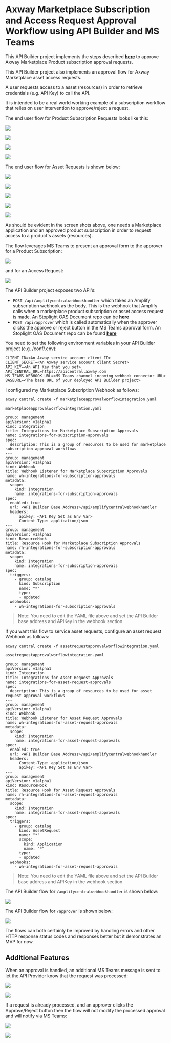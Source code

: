 # Axway Marketplace Subscription and Access Request Approval Workflow using API Builder and MS Teams

This API Builder project implements the steps described [**here**](https://docs.axway.com/bundle/amplify-central/page/docs/integrate_with_central/webhook/marketplace_subscription_webhook/index.html) to approve Axway Marketplace Product subscription approval requests.

This API Builder project also implements an approval flow for Axway Marketplace asset access requests.

A user requests access to a asset (resources) in order to retrieve credentials (e.g. API Key) to call the API.

It is intended to be a real world working example of a subscription workflow that relies on user intervention to approve/reject a request.

The end user flow for Product Subscription Requests looks like this:

![](https://i.imgur.com/RaRuLHh.png)

![](https://i.imgur.com/gaM3jcN.png)

![](https://i.imgur.com/zupyrCj.png)

![](https://i.imgur.com/BTP6bZ5.png)


The end user flow for Asset Requests is shown below:

![](https://i.imgur.com/ErQA2ud.png)

![](https://i.imgur.com/9ylWNXR.png)

![](https://i.imgur.com/4TRQVo0.png)

![](https://i.imgur.com/r3XbeWo.png)

![](https://i.imgur.com/KML7odK.png)


As should be evident in the screen shots above, one needs a Marketplace application and an approved product subscription in order to request access to a product's assets (resources).

The flow leverages MS Teams to present an approval form to the approver for a Product Subscription:

![](https://i.imgur.com/4ihUmHy.png)

and for an Access Request:

![](https://i.imgur.com/bUH5VTI.png)

The API Builder project exposes two API's:

* `POST /api/amplifycentralwebhookhandler` which takes an Amplify subscription webhook as the body. This is the webhook that Amplify calls when a marketplace product subscription or asset access request is made. An Stoplight OAS Document repo can be [**here**](https://github.com/lbrenman/amplifycentralwebhookhandlerdefinition)
* `POST /api/approver` which is called automatically when the approver clicks the approve or reject button in the MS Teams approval form. An Stoplight OAS Document repo can be found [**here**](https://github.com/lbrenman/sl_marketplace_product_subscription_approver_api_def/tree/v2)

You need to set the following environment variables in your API Builder project (e.g. /conf/.env):

```
CLIENT_ID=<An Axway service account client ID>
CLIENT_SECRET=<An Axway service account client Secret>
API_KEY=<An API Key that you set>
API_CENTRAL_URL=https://apicentral.axway.com
MS_TEAMS_WEBHOOK_URL=<MS Teams channel incoming webhook connector URL>
BASEURL=<The base URL of your deployed API Builder project>
```

I configured my Marketplace Subscription Webhook as follows:

```
axway central create -f marketplaceapprovalworflowintegration.yaml
```

`marketplaceapprovalworflowintegration.yaml`

```
group: management
apiVersion: v1alpha1
kind: Integration
title: Integrations for Marketplace Subscription Approvals
name: integrations-for-subscription-approvals
spec:
  description: This is a group of resources to be used for marketplace subscription approval workflows
---
group: management
apiVersion: v1alpha1
kind: Webhook
title: Webhook Listener for Marketplace Subscription Approvals
name: wh-integrations-for-subscription-approvals
metadata:
  scope:
    kind: Integration
    name: integrations-for-subscription-approvals
spec:
  enabled: true
  url: <API Builder Base Address>/api/amplifycentralwebhookhandler
  headers:
      apikey: <API Key Set as Env Var>
      Content-Type: application/json
---
group: management
apiVersion: v1alpha1
kind: ResourceHook
title: Resource Hook for Marketplace Subscription Approvals
name: rh-integrations-for-subscription-approvals
metadata:
  scope:
    kind: Integration
    name: integrations-for-subscription-approvals
spec:
  triggers:
    - group: catalog
      kind: Subscription
      name: "*"
      type:
      - updated
  webhooks:
    - wh-integrations-for-subscription-approvals
```

> Note: You need to edit the YAML file above and set the API Builder base address and APIKey in the webhook section

If you want this flow to service asset requests, configure an asset request Webhook as follows:

```
axway central create -f assetrequestapprovalworflowintegration.yaml
```

`assetrequestapprovalworflowintegration.yaml`

```
group: management
apiVersion: v1alpha1
kind: Integration
title: Integrations for Asset Request Approvals
name: integrations-for-asset-request-approvals
spec:
  description: This is a group of resources to be used for asset request approval workflows
---
group: management
apiVersion: v1alpha1
kind: Webhook
title: Webhook Listener for Asset Request Approvals
name: wh-integrations-for-asset-request-approvals
metadata:
  scope:
    kind: Integration
    name: integrations-for-asset-request-approvals
spec:
  enabled: true
  url: <API Builder Base Address>/api/amplifycentralwebhookhandler
  headers:
      Content-Type: application/json
      apikey: <API Key Set as Env Var>
---
group: management
apiVersion: v1alpha1
kind: ResourceHook
title: Resource Hook for Asset Request Approvals
name: rh-integrations-for-asset-request-approvals
metadata:
  scope:
    kind: Integration
    name: integrations-for-asset-request-approvals
spec:
  triggers:
    - group: catalog
      kind: AssetRequest
      name: "*"
      scope:
        kind: Application
        name: "*"
      type:
      - updated
  webhooks:
    - wh-integrations-for-asset-request-approvals
```

> Note: You need to edit the YAML file above and set the API Builder base address and APIKey in the webhook section

The API Builder flow for `/amplifycentralwebhookhandler` is shown below:

![](https://i.imgur.com/lvLfikL.png)

The API Builder flow for `/approver` is shown below:

![](https://i.imgur.com/7ep1ogD.png)

The flows can both certainly be improved by handling errors and other HTTP response status codes and responses better but it demonstrates an MVP for now.

## Additional Features

When an approval is handled, an additional MS Teams message is sent to let the API Provider know that the request was processed:

![](https://i.imgur.com/qqnQqDV.png)

![](https://i.imgur.com/n2icLwM.png)

If a request is already processed, and an approver clicks the Approve/Reject button then the flow will not modify the processed approval and will notify via MS Teams:

![](https://i.imgur.com/oYDMWEk.png)

![](https://i.imgur.com/ieDLGSM.png)
